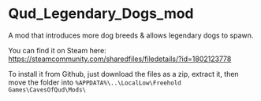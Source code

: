 # Qud_Legendary_Dogs_mod
A mod that introduces more dog breeds &amp; allows legendary dogs to spawn.

You can find it on Steam here: https://steamcommunity.com/sharedfiles/filedetails/?id=1802123778

To install it from Github, just download the files as a zip, extract it, then move the folder into `%APPDATA%\..\LocalLow\Freehold Games\CavesOfQud\Mods\`
